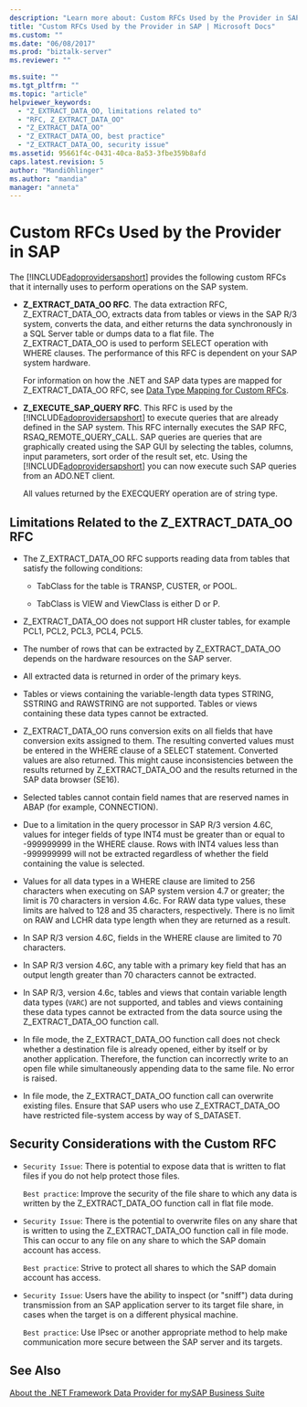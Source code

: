 ```yaml
---
description: "Learn more about: Custom RFCs Used by the Provider in SAP"
title: "Custom RFCs Used by the Provider in SAP | Microsoft Docs"
ms.custom: ""
ms.date: "06/08/2017"
ms.prod: "biztalk-server"
ms.reviewer: ""

ms.suite: ""
ms.tgt_pltfrm: ""
ms.topic: "article"
helpviewer_keywords: 
  - "Z_EXTRACT_DATA_OO, limitations related to"
  - "RFC, Z_EXTRACT_DATA_OO"
  - "Z_EXTRACT_DATA_OO"
  - "Z_EXTRACT_DATA_OO, best practice"
  - "Z_EXTRACT_DATA_OO, security issue"
ms.assetid: 95661f4c-0431-40ca-8a53-3fbe359b8afd
caps.latest.revision: 5
author: "MandiOhlinger"
ms.author: "mandia"
manager: "anneta"
---
```

# Custom RFCs Used by the Provider in SAP
The [!INCLUDE[adoprovidersapshort](../../includes/adoprovidersapshort-md.md)] provides the following custom RFCs that it internally uses to perform operations on the SAP system.  
  
- **Z_EXTRACT_DATA_OO RFC**. The data extraction RFC, Z_EXTRACT_DATA_OO, extracts data from tables or views in the SAP R/3 system, converts the data, and either returns the data synchronously in a SQL Server table or dumps data to a flat file. The Z_EXTRACT_DATA_OO is used to perform SELECT operation with WHERE clauses. The performance of this RFC is dependent on your SAP system hardware.  
  
   For information on how the .NET and SAP data types are mapped for Z_EXTRACT_DATA_OO RFC, see [Data Type Mapping for Custom RFCs](../../adapters-and-accelerators/adapter-sap/data-type-mapping-for-custom-rfcs.md).  
  
- **Z_EXECUTE_SAP_QUERY RFC**. This RFC is used by the [!INCLUDE[adoprovidersapshort](../../includes/adoprovidersapshort-md.md)] to execute queries that are already defined in the SAP system. This RFC internally executes the SAP RFC, RSAQ_REMOTE_QUERY_CALL. SAP queries are queries that are graphically created using the SAP GUI by selecting the tables, columns, input parameters, sort order of the result set, etc. Using the [!INCLUDE[adoprovidersapshort](../../includes/adoprovidersapshort-md.md)] you can now execute such SAP queries from an ADO.NET client.  
  
   All values returned by the EXECQUERY operation are of string type.  
  
## Limitations Related to the Z_EXTRACT_DATA_OO RFC  
  
-   The Z_EXTRACT_DATA_OO RFC supports reading data from tables that satisfy the following conditions:  
  
    -   TabClass for the table is TRANSP, CUSTER, or POOL.  
  
    -   TabClass is VIEW and ViewClass is either D or P.  
  
-   Z_EXTRACT_DATA_OO does not support HR cluster tables, for example PCL1, PCL2, PCL3, PCL4, PCL5.  
  
-   The number of rows that can be extracted by Z_EXTRACT_DATA_OO depends on the hardware resources on the SAP server.  
  
-   All extracted data is returned in order of the primary keys.  
  
-   Tables or views containing the variable-length data types STRING, SSTRING and RAWSTRING are not supported. Tables or views containing these data types cannot be extracted.  
  
-   Z_EXTRACT_DATA_OO runs conversion exits on all fields that have conversion exits assigned to them. The resulting converted values must be entered in the WHERE clause of a SELECT statement. Converted values are also returned. This might cause inconsistencies between the results returned by Z_EXTRACT_DATA_OO and the results returned in the SAP data browser (SE16).  
  
-   Selected tables cannot contain field names that are reserved names in ABAP (for example, CONNECTION).  
  
-   Due to a limitation in the query processor in SAP R/3 version 4.6C, values for integer fields of type INT4 must be greater than or equal to -999999999 in the WHERE clause. Rows with INT4 values less than -999999999 will not be extracted regardless of whether the field containing the value is selected.  
  
-   Values for all data types in a WHERE clause are limited to 256 characters when executing on SAP system version 4.7 or greater; the limit is 70 characters in version 4.6c. For RAW data type values, these limits are halved to 128 and 35 characters, respectively. There is no limit on RAW and LCHR data type length when they are returned as a result.  
  
-   In SAP R/3 version 4.6C, fields in the WHERE clause are limited to 70 characters.  
  
-   In SAP R/3 version 4.6C, any table with a primary key field that has an output length greater than 70 characters cannot be extracted.  
  
-   In SAP R/3, version 4.6c, tables and views that contain variable length data types (`VARC`) are not supported, and tables and views containing these data types cannot be extracted from the data source using the Z_EXTRACT_DATA_OO function call.  
  
-   In file mode, the Z_EXTRACT_DATA_OO function call does not check whether a destination file is already opened, either by itself or by another application. Therefore, the function can incorrectly write to an open file while simultaneously appending data to the same file. No error is raised.  
  
-   In file mode, the Z_EXTRACT_DATA_OO function call can overwrite existing files. Ensure that SAP users who use Z_EXTRACT_DATA_OO have restricted file-system access by way of S_DATASET.  
  
## Security Considerations with the Custom RFC  
  
-   `Security Issue`: There is potential to expose data that is written to flat files if you do not help protect those files.  
  
     `Best practice`: Improve the security of the file share to which any data is written by the Z_EXTRACT_DATA_OO function call in flat file mode.  
  
-   `Security Issue`: There is the potential to overwrite files on any share that is written to using the Z_EXTRACT_DATA_OO function call in file mode. This can occur to any file on any share to which the SAP domain account has access.  
  
     `Best practice`: Strive to protect all shares to which the SAP domain account has access.  
  
-   `Security Issue`: Users have the ability to inspect (or "sniff") data during transmission from an SAP application server to its target file share, in cases when the target is on a different physical machine.  
  
     `Best practice`: Use IPsec or another appropriate method to help make communication more secure between the SAP server and its targets.  
  
## See Also  
 [About the .NET Framework Data Provider for mySAP Business Suite](../../adapters-and-accelerators/adapter-sap/about-the-net-framework-data-provider-for-mysap-business-suite.md)
